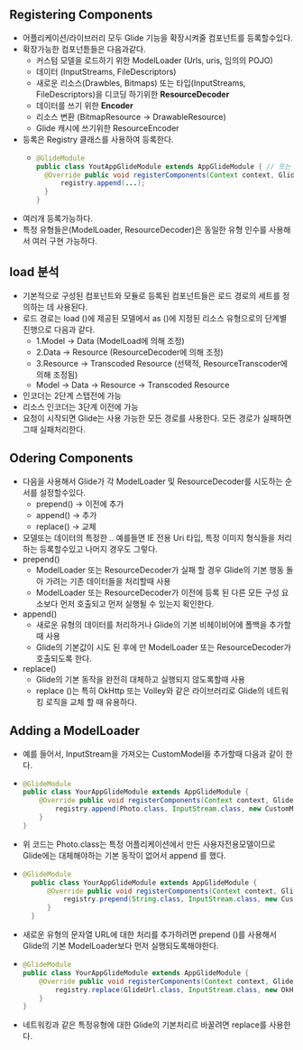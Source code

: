 Registering Components
---
* 어플리케이션/라이브러리 모두 Glide 기능을 확장시켜줄 컴포넌트를 등록할수있다.
* 확장가능한 컴포넌튿들은 다음과같다.
  * 커스텀 모델을 로드하기 위한 ModelLoader (Urls, uris, 임의의 POJO)
  * 데이터 (InputStreams, FileDescriptors)
  * 새로운 리소스(Drawbles, Bitmaps) 또는 타입(InputStreams, FileDescriptors)을 디코딩 하기위한 **ResourceDecoder**
  * 데이터를 쓰기 위한 **Encoder**
  * 리소스 변환 (BitmapResource -> DrawableResource)
  * Glide 캐시에 쓰기위한 ResourceEncoder
* 등록은 Registry 클래스를 사용하여 등록한다.
  * ```java
    @GlideModule
    public class YoutAppGlideModule extends AppGlideModule { // 또는 extends LibraryGlideModule
      @Override public void registerComponents(Context context, Glide glide, registry registry) {
          registry.append(...);
      }
    }
* 여러개 등록가능하다.
* 특정 유형들은(ModelLoader, ResourceDecoder)은 동일한 유형 인수를 사용해서 여러 구현 가능하다.

load 분석
---
* 기본적으로 구성된 컴포넌트와 모듈로 등록된 컴포넌트들은 로드 경로의 세트를 정의하는 데 사용된다.
* 로드 경로는 load ()에 제공된 모델에서 as ()에 지정된 리소스 유형으로의 단계별 진행으로 다음과 같다.
  * 1.Model -> Data (ModelLoad에 의해 조정)
  * 2.Data -> Resource (ResourceDecoder에 의해 조정)
  * 3.Resource -> Transcoded Resource (선택적, ResourceTranscoder에 의해 조정됨)
  * Model -> Data -> Resource -> Transcoded Resource
* 인코더는 2단계 스탭전에 가능
* 리소스 인코더는 3단계 이전에 가능
* 요청이 시작되면 Glide는 사용 가능한 모든 경로를 사용한다. 모든 경로가 실패하면 그때 실패처리한다.

Odering Components
---
* 다음을 사용해서 Glide가 각 ModelLoader 및 ResourceDecoder를 시도하는 순서를 설정할수있다.
  * prepend() -> 이전에 추가
  * append() -> 추가
  * replace() -> 교체
* 모델또는 데이터의 특정한 .. 예를들면 IE 전용 Uri 타입, 특정 이미지 형식들을 처리하는 등록할수있고 나머지 경우도 그렇다.
* prepend()
  * ModelLoader 또는 ResourceDecoder가 실패 할 경우 Glide의 기본 행동 돌아 가려는 기존 데이터들을 처리할때 사용
  * ModelLoader 또는 ResourceDecoder가 이전에 등록 된 다른 모든 구성 요소보다 먼저 호출되고 먼저 실행될 수 있는지 확인한다.
* append()
  * 새로운 유형의 데이터를 처리하거나 Glide의 기본 비헤이비어에 폴백을 추가할때 사용
  * Glide의 기본값이 시도 된 후에 만 ModelLoader 또는 ResourceDecoder가 호출되도록 한다.
* replace()
  * Glide의 기본 동작을 완전히 대체하고 실행되지 않도록할때 사용
  * replace ()는 특히 OkHttp 또는 Volley와 같은 라이브러리로 Glide의 네트워킹 로직을 교체 할 때 유용하다.
  
Adding a ModelLoader
---
* 예를 들어서, InputStream을 가져오는 CustomModel을 추가할때 다음과 같이 한다.
* ```java
  @GlideModule
  public class YourAppGlideModule extends AppGlideModule {
      @Override public void registerComponents(Context context, Glide glide, Registry registry) {
          registry.append(Photo.class, InputStream.class, new CustomModelLoader.Factory());
      }
  }
* 위 코드는 Photo.class는 특정 어플리케이션에서 만든 사용자전용모델이므로 Glide에는 대체해야하는 기본 동작이 없어서 append 를 했다.
* ```java
  @GlideModule
    public class YourAppGlideModule extends AppGlideModule {
        @Override public void registerComponents(Context context, Glide glide, Registry registry) {
            registry.prepend(String.class, InputStream.class, new CustomUrlModelLoader.Factory());
        }
    }
* 새로운 유형의 문자열 URL에 대한 처리를 추가하려면 prepend ()를 사용해서 Glide의 기본 ModelLoader보다 먼저 실행되도록해야한다.
* ```java
  @GlideModule
  public class YourAppGlideModule extends AppGlideModule {
      @Override public void registerComponents(Context context, Glide glide, Registry registry) {
          registry.replace(GlideUrl.class, InputStream.class, new OkHttpUrlLoader.Factory());
      }
  }
* 네트워킹과 같은 특정유형에 대한 Glide의 기본처리르 바꿀려면 replace를 사용한다.
